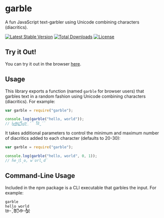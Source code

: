 # garble
A fun JavaScript text-garbler using Unicode combining characters (diacritics).

[![Latest Stable Version](http://img.shields.io/npm/v/garble.svg?style=flat)](https://www.npmjs.org/package/garble)
[![Total Downloads](http://img.shields.io/npm/dm/garble.svg?style=flat)](https://www.npmjs.org/package/garble)
[![License](http://img.shields.io/npm/l/garble.svg?style=flat)](https://www.npmjs.org/package/garble)

## Try it Out!
You can try it out in the browser [here](http://nubs.github.io/garble/).

## Usage
This library exports a function (named `garble` for browser users) that garbles
text in a random fashion using Unicode combining characters (diacritics).  For
example:

```js
var garble = require("garble");

console.log(garble("hello, world"));
// h͚̠̙̒e̖͇ͬ̕ļ̹̯ͩl̘ͮ͢͞o̷̪͓ͅ,͚̑̊͢ ̤̫̿͌w̥̦̹͢ö̥͊͜r̜̓̅͘l̓̉̀͝d̫́̉
```

It takes additional parameters to control the minimum and maximum number of
diacritics added to each character (defaults to 20-30):

```js
var garble = require("garble");

console.log(garble("hello, world", 0, 1));
// ḧe̟l͕l̝o, w̅orl̢d̅
```

## Command-Line Usage
Included in the npm package is a CLI executable that garbles the input.  For
example:

```bash
garble
hello world
h̤̊͟͏e̵̖̠̚l̫ͬ͠ͅl͚̓̀ͤo̜̻̔͆ ͓͗͒̕w̧ͩ̂̒ơ̵̙̊r̬ͫ̾̔l̺͔͓ͦd̷̘͈̾
```
